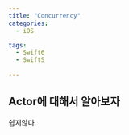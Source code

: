 ```yaml
---
title: "Concurrency"
categories:
  - iOS

tags:
  - Swift6
  - Swift5

---
```



## Actor에 대해서 알아보자


쉽지않다.

